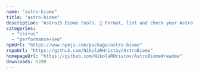 ```yaml
---
name: "astro-biome"
title: "astro-biome"
description: "AstroJS Biome tools. 🗻 Format, lint and check your Astro website with Biome."
categories:
  - "css+ui"
  - "performance+seo"
npmUrl: "https://www.npmjs.com/package/astro-biome"
repoUrl: "https://github.com/NikolaRHristov/AstroBiome"
homepageUrl: "https://github.com/NikolaRHristov/AstroBiome#readme"
downloads: 6200
---
```

